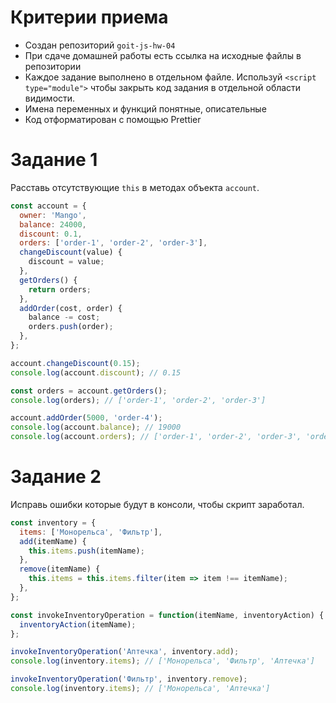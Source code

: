 # Критерии приема

- Создан репозиторий `goit-js-hw-04`
- При сдаче домашней работы есть ссылка на исходные файлы в репозитории
- Каждое задание выполнено в отдельном файле. Используй `<script type="module">`
  чтобы закрыть код задания в отдельной области видимости.
- Имена переменных и функций понятные, описательные
- Код отформатирован с помощью Prettier

# Задание 1

Расставь отсутствующие `this` в методах объекта `account`.

```js
const account = {
  owner: 'Mango',
  balance: 24000,
  discount: 0.1,
  orders: ['order-1', 'order-2', 'order-3'],
  changeDiscount(value) {
    discount = value;
  },
  getOrders() {
    return orders;
  },
  addOrder(cost, order) {
    balance -= cost;
    orders.push(order);
  },
};

account.changeDiscount(0.15);
console.log(account.discount); // 0.15

const orders = account.getOrders();
console.log(orders); // ['order-1', 'order-2', 'order-3']

account.addOrder(5000, 'order-4');
console.log(account.balance); // 19000
console.log(account.orders); // ['order-1', 'order-2', 'order-3', 'order-4']
```

# Задание 2

Исправь ошибки которые будут в консоли, чтобы скрипт заработал.

```js
const inventory = {
  items: ['Монорельса', 'Фильтр'],
  add(itemName) {
    this.items.push(itemName);
  },
  remove(itemName) {
    this.items = this.items.filter(item => item !== itemName);
  },
};

const invokeInventoryOperation = function(itemName, inventoryAction) {
  inventoryAction(itemName);
};

invokeInventoryOperation('Аптечка', inventory.add);
console.log(inventory.items); // ['Монорельса', 'Фильтр', 'Аптечка']

invokeInventoryOperation('Фильтр', inventory.remove);
console.log(inventory.items); // ['Монорельса', 'Аптечка']
```
